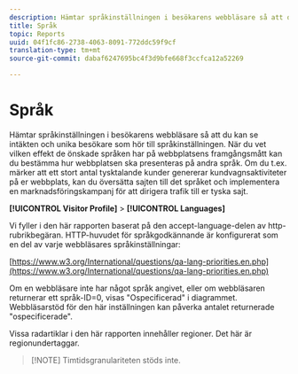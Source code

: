 ```yaml
---
description: Hämtar språkinställningen i besökarens webbläsare så att du kan se intäkten och unika besökare som hör till språkinställningen. När du vet vilken effekt de önskade språken har på webbplatsens framgångsmått kan du bestämma hur webbplatsen ska presenteras på andra språk. Om du t.ex. märker att ett stort antal tysktalande kunder genererar kundvagnsaktiviteter på er webbplats, kan du översätta sajten till det språket och implementera en marknadsföringskampanj för att dirigera trafik till er tyska sajt.
title: Språk
topic: Reports
uuid: 04f1fc86-2738-4063-8091-772ddc59f9cf
translation-type: tm+mt
source-git-commit: dabaf6247695bc4f3d9bfe668f3ccfca12a52269

---
```



# Språk

Hämtar språkinställningen i besökarens webbläsare så att du kan se intäkten och unika besökare som hör till språkinställningen. När du vet vilken effekt de önskade språken har på webbplatsens framgångsmått kan du bestämma hur webbplatsen ska presenteras på andra språk. Om du t.ex. märker att ett stort antal tysktalande kunder genererar kundvagnsaktiviteter på er webbplats, kan du översätta sajten till det språket och implementera en marknadsföringskampanj för att dirigera trafik till er tyska sajt.

**[!UICONTROL Visitor Profile]** > **[!UICONTROL Languages]**

Vi fyller i den här rapporten baserat på den accept-language-delen av http-rubrikbegäran. HTTP-huvudet för språkgodkännande är konfigurerat som en del av varje webbläsares språkinställningar:

[https://www.w3.org/International/questions/qa-lang-priorities.en.php](https://www.w3.org/International/questions/qa-lang-priorities.en.php)

Om en webbläsare inte har något språk angivet, eller om webbläsaren returnerar ett språk-ID=0, visas &quot;Ospecificerad&quot; i diagrammet. Webbläsarstöd för den här inställningen kan påverka antalet returnerade &quot;ospecificerade&quot;.

Vissa radartiklar i den här rapporten innehåller regioner. Det här är regionundertaggar.

>[!NOTE] Timtidsgranulariteten stöds inte.

